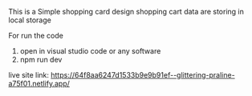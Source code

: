This is a Simple shopping card design
shopping cart data are storing in local storage

For run the code
1. open in visual studio code or any software
2. npm run dev
 
live site link: https://64f8aa6247d1533b9e9b91ef--glittering-praline-a75f01.netlify.app/
